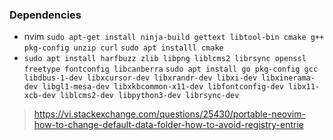 ### Dependencies

- nvim
  `sudo apt-get install ninja-build gettext libtool-bin cmake g++ pkg-config unzip curl`
  `sudo apt installl cmake`
- `sudo apt install harfbuzz zlib libpng liblcms2 librsync openssl freetype fontconfig libcanberra`
  `sudo apt install go pkg-config gcc libdbus-1-dev libxcursor-dev libxrandr-dev libxi-dev libxinerama-dev libgl1-mesa-dev libxkbcommon-x11-dev libfontconfig-dev libx11-xcb-dev liblcms2-dev libpython3-dev librsync-dev`
  
> https://vi.stackexchange.com/questions/25430/portable-neovim-how-to-change-default-data-folder-how-to-avoid-registry-entrie